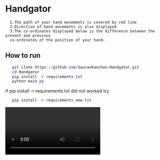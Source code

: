 # Handgator #
      1.The path of your hand movements is covered by red line
      2.Direction of hand movements is also displayed
      3.The co-ordinates displayed below is the difference between the present and previous 
      co-ordinates of the position of your hand.
## How to run ##
```powershell
   git clone https://github.com/SauravKanchan/Handgator.git
   cd Handgator
   pip install -r requirements.txt
   python main.py
```
if pip install -r requirements.txt did not worked try
```powershell
   pip install -r requirements_new.txt
```
<video>

<video width="684" height="384" loop autoplay>
  <source src="media/handgator.mp4" type="video/mp4">
  Your browser does not support the video tag.
</video>
